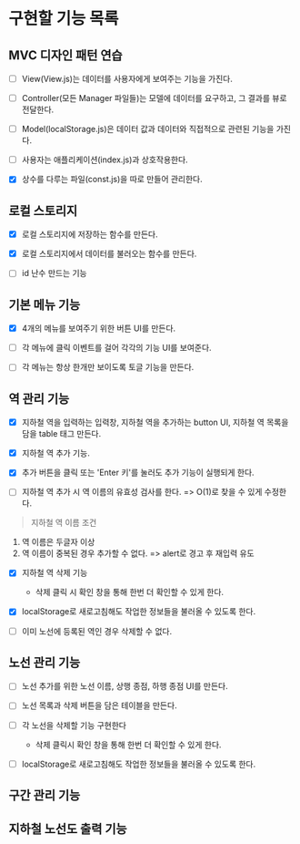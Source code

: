 # 구현할 기능 목록

## MVC 디자인 패턴 연습

- [ ] View(View.js)는 데이터를 사용자에게 보여주는 기능을 가진다.

- [ ] Controller(모든 Manager 파일들)는 모델에 데이터를 요구하고, 그 결과를 뷰로 전달한다.

- [ ] Model(localStorage.js)은 데이터 값과 데이터와 직접적으로 관련된 기능을 가진다.

- [ ] 사용자는 애플리케이션(index.js)과 상호작용한다.

- [x] 상수를 다루는 파일(const.js)을 따로 만들어 관리한다.

## 로컬 스토리지

- [x] 로컬 스토리지에 저장하는 함수를 만든다.

- [x] 로컬 스토리지에서 데이터를 불러오는 함수를 만든다.

- [ ] id 난수 만드는 기능

## 기본 메뉴 기능

- [x] 4개의 메뉴를 보여주기 위한 버튼 UI를 만든다.

- [ ] 각 메뉴에 클릭 이벤트를 걸어 각각의 기능 UI를 보여준다.

- [ ] 각 메뉴는 항상 한개만 보이도록 토글 기능을 만든다.

## 역 관리 기능

- [x] 지하철 역을 입력하는 입력창, 지하철 역을 추가하는 button UI, 지하철 역 목록을 담을 table 태그 만든다.

- [x] 지하철 역 추가 기능.

- [x] 추가 버튼을 클릭 또는 'Enter 키'를 눌러도 추가 기능이 실행되게 한다.

- [ ] 지하철 역 추가 시 역 이름의 유효성 검사를 한다. => O(1)로 찾을 수 있게 수정한다.

> 지하철 역 이름 조건

1. 역 이름은 두글자 이상
2. 역 이름이 중복된 경우 추가할 수 없다. => alert로 경고 후 재입력 유도

- [x] 지하철 역 삭제 기능

  - 삭제 클릭 시 확인 창을 통해 한번 더 확인할 수 있게 한다.

- [x] localStorage로 새로고침해도 작업한 정보들을 불러올 수 있도록 한다.

- [ ] 이미 노선에 등록된 역인 경우 삭제할 수 없다.

## 노선 관리 기능

- [ ] 노선 추가를 위한 노선 이름, 상행 종점, 하행 종점 UI를 만든다.

- [ ] 노선 목록과 삭제 버튼을 담은 테이블을 만든다.

- [ ] 각 노선을 삭제할 기능 구현한다

  - 삭제 클릭시 확인 창을 통해 한번 더 확인할 수 있게 한다.

- [ ] localStorage로 새로고침해도 작업한 정보들을 불러올 수 있도록 한다.

## 구간 관리 기능

## 지하철 노선도 출력 기능
